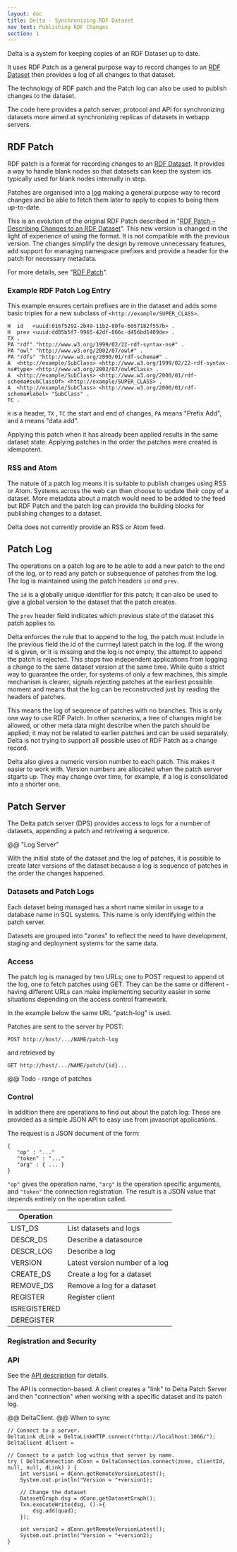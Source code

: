 ```yaml
---
layout: doc
title: Delta - Synchronizing RDF Dataset
nav_text: Publishing RDF Changes
section: 1
---
```

Delta is a system for keeping copies of an RDF Dataset up to date.

It uses RDF Patch as a general purpose way to record changes to
an [RDF Dataset](https://www.w3.org/TR/rdf11-concepts/#section-dataset)
then provides a log of all changes to that dataset.

The technology of RDF patch and the Patch log can also be used to
publish changes to the dataset.

The code here provides a patch server, protocol and API for
synchronizing datasets more aimed at synchronizing replicas of datasets
in webapp servers.

## RDF Patch

RDF patch is a format for recording changes to an
[RDF Dataset](https://www.w3.org/TR/rdf11-concepts/#section-dataset).
It provides a way to handle blank nodes so that datasets can keep the
system ids typically used for blank nodes internally in step.

Patches are organised into a [log](rdf-patch-logs.html) making a general purpose way
to record changes and be able to fetch them later to apply to copies to being
them up-to-date.

This is an evolution of the original RDF Patch described in
"[RDF Patch &ndash; Describing Changes to an RDF Dataset](https://afs.github.io/rdf-patch/)".
This new version is changed in the light of experience of using the
format. It is not compatible with the previous version.  The changes
simplify the design by remove unnecessary features, add support for
managing namespace prefixes and provide a header for the patch for
necessary metadata.

For more details, see "[RDF Patch](rdf-patch.html)".

### Example RDF Patch Log Entry

This example ensures certain prefixes are in the dataset and adds some
basic triples for a new subclass of `<http://example/SUPER_CLASS>`.

```
H  id   <uuid:016f5292-2b49-11b2-80fe-6057182f557b> .
H  prev <uuid:dd85b5f7-9965-42df-866c-d456bd1409de> .
TX .
PA "rdf" "http://www.w3.org/1999/02/22-rdf-syntax-ns#" .
PA "owl" "http://www.w3.org/2002/07/owl#" .
PA "rdfs" "http://www.w3.org/2000/01/rdf-schema#" .
A  <http://example/SubClass> <http://www.w3.org/1999/02/22-rdf-syntax-ns#type> <http://www.w3.org/2002/07/owl#Class> .
A  <http://example/SubClass> <http://www.w3.org/2000/01/rdf-schema#subClassOf> <http://example/SUPER_CLASS> .
A  <http://example/SubClass> <http://www.w3.org/2000/01/rdf-schema#label> "SubClass" .
TC .
```

`H` is a header, `TX` , `TC` the start and end of changes, `PA` means "Prefix Add",
and `A` means "data add".

Applying this patch when it has already been applied results in the same
dataset state. Applying patches in the order the patches were
created is idempotent.

### RSS and Atom

The nature of a patch log means it is suitable to publish changes using
RSS or Atom.  Systems across the web can then choose to update their
copy of a dataset.  More metadata about a match would need to be added
to the feed but RDF Patch and the patch log can provide the building
blocks for publishing changes to a dataset.

Delta does not currently provide an RSS or Atom feed.

## Patch Log

The operations on a patch log are to be able to add a new patch to the
end of the log, or to read any patch or subsequence of patches from the
log. The log is maintained using the patch headers  `id` and `prev`.

The `id` is a globally unique identifier for this patch; it can also be
used to give a global version to the dataset that the patch creates.

The `prev` header field indicates which previous state of the
dataset this patch applies to.

Delta enforces the rule that to append to the log, the patch must
include in the previous field the id of the currneyl latest patch in the log.
If the wrong id is given, or it is missing and the log is not empty,
the attempt to append the patch is rejected. This stops two independent applications
from logging a change to the same dataset version at the same time.
While quite a strict way to guarantee the order, for systems of only a
few machines, this simple mechanism is clearer, signals rejecting
patches at the earliest possible moment and means that the log can be
reconstructed just by reading the headers of patches.

This means the log of sequence of patches with no branches.  This is
only one way to use RDF Patch.  In other scenarios, a tree of changes
might be allowed, or other meta data might describe when the patch
should be applied; it may not be related to earlier patches and can be
used separately.  Delta is not trying to support all possible uses of
RDF Patch as a change record.

Delta also gives a numeric version number to each patch.  This makes it
easier to work with.  Version numbers are allocated when the patch
server stgarts up.  They may change over time, for example, if a log is
consolidated into a shorter one.

## Patch Server

The Delta patch server (DPS) provides access to logs for a number of datasets,
appending a patch and retriveing a sequence.

@@ "Log Server"

With the initial state of the dataset and the log of patches, it is
possible to create later versions of the dataset because a log is
sequence of patches in the order the changes happened.

### Datasets and Patch Logs

Each dataset being managed has a short name similar in usage to a
database name in SQL systems. This name is only identifying within the
patch server.

Datasets are grouped into "zones" to reflect the need to have development,
staging and deployment systems for the same data.

### Access

The patch log is managed by two URLs; one to POST request to append ot
the log, one to fetch patches using GET.  They can be the same or
different - having different URLs can make implementing security easier
in some situations depending on the access control framework.

In the example below the same URL "patch-log" is used.

Patches are sent to the server by POST:

    POST http://host/.../NAME/patch-log

and retrieved by

    GET http://host/.../NAME/patch/{id}...

@@ Todo - range of patches

### Control

In addition there are operations to find out about the patch log:
These are provided as a simple JSON API to easy use from javascript
applications.

The request is a JSON document of the form:

```
{
   "op" : "..."
   "token" : "..."
   "arg" : { ... }
}
```

`"op"` gives the operation name, `"arg"` is the operation specific
arguments, and `"token"` the connection registration.  The result is a
JSON value that depends entirely on the operation called.

| Operation     | |
| ------------- | ---- |
| LIST_DS       | List datasets and logs |
| DESCR_DS      | Describe a datasource |
| DESCR_LOG     | Describe a log |
| VERSION       | Latest version number of a log |
| CREATE_DS     | Create a log for a dataset |
| REMOVE_DS     | Remove a log for a dataset |
| REGISTER      | Register client |
| ISREGISTERED  | |
| DEREGISTER    | |

### Registration and Security

### API

See the [API description](delta-api.html) for details.

The API is connection-based. A client creates a "link" to Delta Patch
Server and then "connection" when working with a specific dataset and
its patch log.

@@ DeltaClient.
@@ When to sync

```
// Connect to a server.
DeltaLink dLink = DeltaLinkHTTP.connect("http://localhost:1066/");
DeltaClient dClient =

// Connect to a patch log within that server by name.
try ( DeltaConnection dConn = DeltaConnection.connect(zone, clientId, null, null, dLink) ) {
    int version1 = dConn.getRemoteVersionLatest();
    System.out.println("Version = "+version1);

    // Change the dataset
    DatasetGraph dsg = dConn.getDatasetGraph();
    Txn.executeWrite(dsg, ()->{
        dsg.add(quad);
    });

    int version2 = dConn.getRemoteVersionLatest();
    System.out.println("Version = "+version2);
}
```
